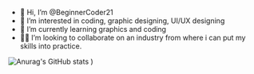 - 👋 Hi, I’m @BeginnerCoder21
- 👀 I’m interested in coding, graphic designing, UI/UX designing
- 🌱 I’m currently learning graphics and coding
- 👩‍💻 I’m looking to collaborate on an industry from where i can put  my skills into practice.

![Anurag's GitHub stats](https://github-readme-stats.vercel.app/api?username=BeginnerCoder21&count_private=true&show_icons=true&theme=tokyonight)
)


<!---
BeginnerCoder21/BeginnerCoder21 is a ✨ special ✨ repository because its `README.md` (this file) appears on your GitHub profile.
You can click the Preview link to take a look at your changes.
--->
